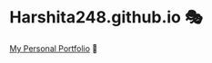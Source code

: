 # Harshita248.github.io 🎭
<a href="https://harshita248.github.io/PersonalPortfolio/">My Personal Portfolio</a> 🎃
